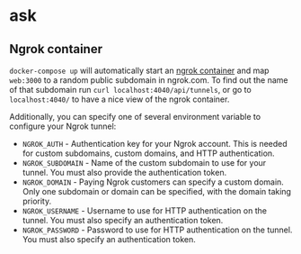 # ask

## Ngrok container

`docker-compose up` will automatically start an [ngrok container](https://hub.docker.com/r/wernight/ngrok/) and map `web:3000` to a random public subdomain in ngrok.com. To find out the name of that subdomain run `curl localhost:4040/api/tunnels`, or go to `localhost:4040/` to have a nice view of the ngrok container.

Additionally, you can specify one of several environment variable to configure your Ngrok tunnel:

  * `NGROK_AUTH` - Authentication key for your Ngrok account. This is needed for custom subdomains, custom domains, and HTTP authentication.
  * `NGROK_SUBDOMAIN` - Name of the custom subdomain to use for your tunnel. You must also provide the authentication token.
  * `NGROK_DOMAIN` - Paying Ngrok customers can specify a custom domain. Only one subdomain or domain can be specified, with the domain taking priority.
  * `NGROK_USERNAME` - Username to use for HTTP authentication on the tunnel. You must also specify an authentication token.
  * `NGROK_PASSWORD` - Password to use for HTTP authentication on the tunnel. You must also specify an authentication token.
